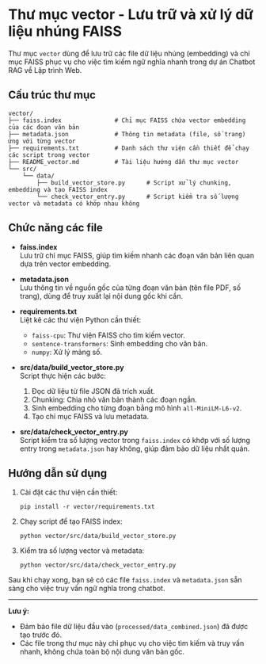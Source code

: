 # Thư mục vector - Lưu trữ và xử lý dữ liệu nhúng FAISS

Thư mục `vector` dùng để lưu trữ các file dữ liệu nhúng (embedding) và chỉ mục FAISS phục vụ cho việc tìm kiếm ngữ nghĩa nhanh trong dự án Chatbot RAG về Lập trình Web.

## Cấu trúc thư mục

```
vector/
├── faiss.index               # Chỉ mục FAISS chứa vector embedding của các đoạn văn bản
├── metadata.json             # Thông tin metadata (file, số trang) ứng với từng vector
├── requirements.txt          # Danh sách thư viện cần thiết để chạy các script trong vector
├── README_vector.md          # Tài liệu hướng dẫn thư mục vector
└── src/
    └── data/
        ├── build_vector_store.py      # Script xử lý chunking, embedding và tạo FAISS index
        └── check_vector_entry.py      # Script kiểm tra số lượng vector và metadata có khớp nhau không
```

## Chức năng các file

- **faiss.index**  
  Lưu trữ chỉ mục FAISS, giúp tìm kiếm nhanh các đoạn văn bản liên quan dựa trên vector embedding.

- **metadata.json**  
  Lưu thông tin về nguồn gốc của từng đoạn văn bản (tên file PDF, số trang), dùng để truy xuất lại nội dung gốc khi cần.

- **requirements.txt**  
  Liệt kê các thư viện Python cần thiết:  
  - `faiss-cpu`: Thư viện FAISS cho tìm kiếm vector.
  - `sentence-transformers`: Sinh embedding cho văn bản.
  - `numpy`: Xử lý mảng số.

- **src/data/build_vector_store.py**  
  Script thực hiện các bước:
  1. Đọc dữ liệu từ file JSON đã trích xuất.
  2. Chunking: Chia nhỏ văn bản thành các đoạn ngắn.
  3. Sinh embedding cho từng đoạn bằng mô hình `all-MiniLM-L6-v2`.
  4. Tạo chỉ mục FAISS và lưu metadata.

- **src/data/check_vector_entry.py**  
  Script kiểm tra số lượng vector trong `faiss.index` có khớp với số lượng entry trong `metadata.json` hay không, giúp đảm bảo dữ liệu nhất quán.

## Hướng dẫn sử dụng

1. Cài đặt các thư viện cần thiết:
   ```
   pip install -r vector/requirements.txt
   ```

2. Chạy script để tạo FAISS index:
   ```
   python vector/src/data/build_vector_store.py
   ```

3. Kiểm tra số lượng vector và metadata:
   ```
   python vector/src/data/check_vector_entry.py
   ```

Sau khi chạy xong, bạn sẽ có các file `faiss.index` và `metadata.json` sẵn sàng cho việc truy vấn ngữ nghĩa trong chatbot.

---
**Lưu ý:**  
- Đảm bảo file dữ liệu đầu vào (`processed/data_combined.json`) đã được tạo trước đó.
- Các file trong thư mục này chỉ phục vụ cho việc tìm kiếm và truy vấn nhanh, không chứa toàn bộ nội dung văn bản gốc.